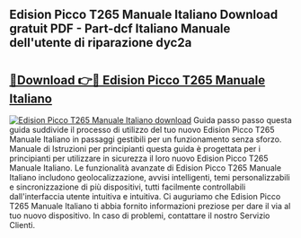 ## Edision Picco T265 Manuale Italiano Download gratuit PDF - Part-dcf Italiano Manuale dell'utente di riparazione dyc2a

# <h2><a href="http://dfg9ixb.blite.top/?on=Edision+Picco+T265+Manuale+Italiano">🔗Download 👉🔴 Edision Picco T265 Manuale Italiano</a></h2>

[![Edision Picco T265 Manuale Italiano download](https://i.imgur.com/lujVjoI.png)](http://dfg9ixb.blite.top/?on=Edision+Picco+T265+Manuale+Italiano)
Guida passo passo questa guida suddivide il processo di utilizzo del tuo nuovo Edision Picco T265 Manuale Italiano in passaggi gestibili per un funzionamento senza sforzo. Manuale di Istruzioni per principianti questa guida è progettata per i principianti per utilizzare in sicurezza il loro nuovo Edision Picco T265 Manuale Italiano. Le funzionalità avanzate di Edision Picco T265 Manuale Italiano includono geolocalizzazione, avvisi intelligenti, temi personalizzabili e sincronizzazione di più dispositivi, tutti facilmente controllabili dall'interfaccia utente intuitiva e intuitiva. Ci auguriamo che Edision Picco T265 Manuale Italiano ti abbia fornito informazioni preziose per dare il via al tuo nuovo dispositivo. In caso di problemi, contattare il nostro Servizio Clienti.
